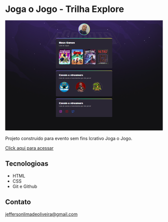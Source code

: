 # Joga o Jogo - Trilha Explore
![preview](./.github/preview.png)

Projeto construido para evento sem fins lcrativo Joga o Jogo.

[Click aqui para acessar](https://jeffmcc0y.github.io/jogaojogo/)

## Tecnologioas
- HTML
- CSS
- Git e Github

## Contato

jeffersonlimadeoliveira@gmail.com
